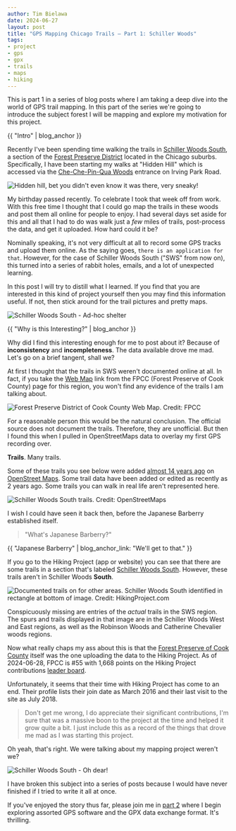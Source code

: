 ```yaml
---
author: Tim Bielawa
date: 2024-06-27
layout: post
title: "GPS Mapping Chicago Trails — Part 1: Schiller Woods"
tags:
- project
- gps
- gpx
- trails
- maps
- hiking
---
```


This is part 1 in a series of blog posts where I am taking a deep dive into the
world of GPS trail mapping. In this part of the series we're going to introduce
the subject forest I will be mapping and explore my motivation for this project.

{{ "Intro" | blog_anchor }}

Recently I've been spending time walking the trails in [Schiller Woods
South](https://fpdcc.com/places/locations/schiller-woods/), a section of the
[Forest Preserve District](https://fpdcc.com/) located in the Chicago suburbs.
Specifically, I have been starting my walks at "Hidden Hill" which is accessed
via the [Che-Che-Pin-Qua
Woods](https://fpdcc.com/places/locations/schiller-woods/#3103) entrance on
Irving Park Road.

![Hidden hill, bet you didn't even know it was there, very sneaky!](/assets/images/hiddenhill.jpg "Hidden Hill")

My birthday passed recently. To celebrate I took that week off from work. With
this free time I thought that I could go map the trails in these woods and post
them all online for people to enjoy. I had several days set aside for this and
all that I had to do was walk just a *few* miles of trails, post-process the
data, and get it uploaded. How hard could it be?

Nominally speaking, it's not very difficult at all to record some GPS tracks and
upload them online. As the saying goes, `there is an application for that`.
However, for the case of Schiller Woods South ("SWS" from now on), this turned
into a series of rabbit holes, emails, and a lot of unexpected learning.

In this post I will try to distill what I learned. If you find that you are
interested in this kind of project yourself then you may find this information
useful. If not, then stick around for the trail pictures and pretty maps.

![Schiller Woods South - Ad-hoc shelter](/assets/images/sws-structure.jpg "Ad-hoc shelter")

{{ "Why is this Interesting?" | blog_anchor }}

Why did I find this interesting enough for me to post about it? Because of
**inconsistency** and **incompleteness**. The data available drove me mad. Let's
go on a brief tangent, shall we?

At first I thought that the trails in SWS weren't documented online at all. In
fact, if you take the [Web
Map](https://map.fpdcc.com/#/?poi=223-Che+Che+Pin+Qua+Woods) link from the FPCC
(Forest Preserve of Cook County) page for this region, you won't find any
evidence of the trails I am talking about.

![Forest Preserve District of Cook County Web Map. Credit: FPCC](/assets/images/fpdccmap.png "No trails here")

For a reasonable person this would be the natural conclusion. The official
source does not document the trails. Therefore, they are unofficial. But then I
found this when I pulled in OpenStreetMaps data to overlay my first GPS
recording over.

**Trails**. Many trails.

Some of these trails you see below were added [almost 14 years
ago](https://www.openstreetmap.org/way/79159562/history/1) on [OpenStreet
Maps](https://www.openstreetmap.org/#map=16/41.9476/-87.8456). Some trail data
have been added or edited as recently as 2 years ago. Some trails you can walk in
real life aren't represented here.

![Schiller Woods South trails. Credit: OpenStreetMaps](/assets/images/schillerwoods-osm.png "Schiller Woods South trails as seen on OpenStreetMaps")


I wish I could have seen it back then, before the Japanese Barberry established
itself.

> "What's Japanese Barberry?"

{{ "Japanese Barberry" | blog_anchor_link: "We'll get to that." }}

If you go to the Hiking Project (app or website) you can see that there are some
trails in a section that's labeled [Schiller Woods
South](https://www.hikingproject.com/directory/8017260/schiller-woods-south).
However, these trails aren't in Schiller Woods **South**.

![Documented trails on for other areas. Schiller Woods South identified in rectangle at bottom of image. Credit: HikingProject.com](/assets/images/documented-trails.png "Documented trails for other areas")

Conspicuously missing are entries of the *actual* trails in the SWS region. The
spurs and trails displayed in that image are in the Schiller Woods West and East
regions, as well as the Robinson Woods and Catherine Chevalier woods regions.

Now what really chaps my ass about this is that the [Forest Preserve of Cook
County](https://www.hikingproject.com/user/7040419/forest-preserves-of-cook-county)
itself was the one uploading the data to the Hiking Project. As of 2024-06-28,
FPCC is #55 with 1,668 points on the Hiking Project contributions [leader
board](https://www.hikingproject.com/directory/users).

Unfortunately, it seems that their time with Hiking Project has come to an end.
Their profile lists their join date as March 2016 and their last visit to the
site as July 2018.

> Don't get me wrong, I do appreciate their significant contributions, I'm sure
> that was a massive boon to the project at the time and helped it grow quite a
> bit. I just include this as a record of the things that drove me mad as I was
> starting this project.

Oh yeah, that's right. We were talking about my mapping project weren't we?

![Schiller Woods South - Oh dear!](/assets/images/sws-oh-dear.jpg "Oh dear!")

I have broken this subject into a series of posts because I would have never
finished if I tried to write it all at once.

If you've enjoyed the story thus far, please join me in [part
2](/2024/07/04/gps-mapping-chicago-trails-part-2-software.html) where I begin
exploring assorted GPS software and the GPX data exchange format. It's
thrilling.





